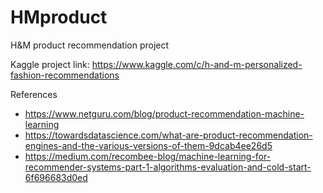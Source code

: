 # HMproduct
H&amp;M product recommendation project

Kaggle project link: https://www.kaggle.com/c/h-and-m-personalized-fashion-recommendations  

References

- https://www.netguru.com/blog/product-recommendation-machine-learning
- https://towardsdatascience.com/what-are-product-recommendation-engines-and-the-various-versions-of-them-9dcab4ee26d5
- https://medium.com/recombee-blog/machine-learning-for-recommender-systems-part-1-algorithms-evaluation-and-cold-start-6f696683d0ed
